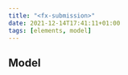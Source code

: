 ```yaml
---
title: "<fx-submission>"
date: 2021-12-14T17:41:11+01:00
tags: [elements, model]
---
```


## Model


